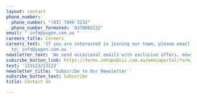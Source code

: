 ```yaml
---
layout: contact
phone_number:
  phone_number: "(03) 7000 3232"
  phone_number_formated: '0370003232'
email: " info@yugen.com.au "
careers_title: Careers
careers_text: 'If you are interested in joining our team, please email your resume
  to: info@yugen.com.au '
newsletter_text: 'We send occasional emails with exclusive offers, news and events. '
subsribe_button_link: https://forms.zohopublic.com.au/omniaportal/form/YugenTeabarNewsletter/formperma/uur9ukIiQEcekhWWqTZOaU2NE7NV1Kgy0exTheLVPZE
test: '123123213123'
newsletter_title: 'Subscribe to Our Newsletter '
subsribe_button_text: Subscribe
title: Contact Us

---
```

